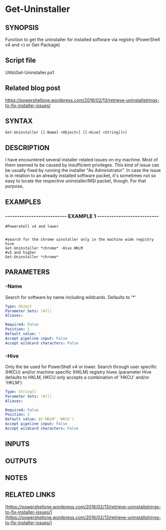 # Get-Uninstaller

## SYNOPSIS
Function to get the uninstaller for installed software via registry (PowerShell v4 and \<) or Get-Package)

## Script file
Utils\Get-Uninstaller.ps1

## Related blog post
https://powershellone.wordpress.com/2016/02/13/retrieve-uninstallstrings-to-fix-installer-issues/

## SYNTAX

```
Get-Uninstaller [[-Name] <Object>] [[-Hive] <String[]>]
```

## DESCRIPTION
I have encountered several installer related issues on my machine.
Most of them seemed to be caused by insufficient privileges.
This kind of issue can be usually fixed by running the installer "As Administrator". 
In case the issue is in relation to an already installed software packet, 
it's sometimes not so easy to locate the respective uninstaller/MSI packet, though.
For that purpose,

## EXAMPLES

### -------------------------- EXAMPLE 1 --------------------------
```
#Powershell v4 and lower


#search for the chrome uinstaller only in the machine wide registry hive
Get-Uninstaller *chrome* -Hive HKLM
#v5 and higher
Get-Uninstaller *chrome*
```
## PARAMETERS

### -Name
Search for software by name including wildcards.
Defaults to '*'

```yaml
Type: Object
Parameter Sets: (All)
Aliases: 

Required: False
Position: 1
Default value: *
Accept pipeline input: False
Accept wildcard characters: False
```

### -Hive
Only the be used for PowerShell v4 or lower.
Search through user specific (HKCU) and/or machine specific 
      (HKLM) registry hives (parameter Hive defaults to HKLM, HKCU only accepts a combination of 'HKCU' and/or 'HKLM')

```yaml
Type: String[]
Parameter Sets: (All)
Aliases: 

Required: False
Position: 2
Default value: @('HKLM','HKCU')
Accept pipeline input: False
Accept wildcard characters: False
```

## INPUTS

## OUTPUTS

## NOTES

## RELATED LINKS

[https://powershellone.wordpress.com/2016/02/13/retrieve-uninstallstrings-to-fix-installer-issues/](https://powershellone.wordpress.com/2016/02/13/retrieve-uninstallstrings-to-fix-installer-issues/)


